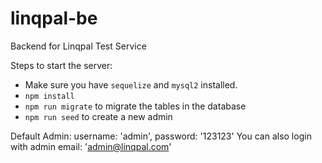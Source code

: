 # linqpal-be
Backend for Linqpal Test Service


Steps to start the server:
- Make sure you have `sequelize` and `mysql2` installed.
- `npm install`
- `npm run migrate` to migrate the tables in the database
- `npm run seed` to create a new admin

Default Admin:
username: 'admin', password: '123123'
You can also login with admin email: 'admin@linqpal.com'
